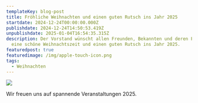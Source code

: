 ```yaml
---
templateKey: blog-post
title: Fröhliche Weihnachten und einen guten Rutsch ins Jahr 2025
startdate: 2024-12-24T00:00:00.000Z
publishdate: 2024-12-24T14:50:53.419Z
unpublishdate: 2025-01-04T16:54:35.315Z
description: Der Vorstand wünscht allen Freunden, Bekannten und deren Familien
  eine schöne Weihnachtszeit und einen guten Rutsch ins Jahr 2025.
featuredpost: true
featuredimage: /img/apple-touch-icon.png
tags:
  - Weihnachten
---
```



![](/img/weihnachtsmann_tanzt.jpg)

Wir freuen uns auf spannende Veranstaltungen 2025.